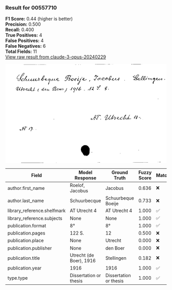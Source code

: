 ### Result for 00557710
**F1 Score:** 0.44 (higher is better)<br>**Precision:** 0.500<br>**Recall:** 0.400<br>**True Positives:** 4<br>**False Positives:** 4<br>**False Negatives:** 6<br>**Total Fields:** 11<br>[View raw result from claude-3-opus-20240229](https://github.com/RISE-UNIBAS/humanities_data_benchmark/blob/main/results/2025-09-02/T0145/request_T0145_00557710.json)

<img src="https://github.com/RISE-UNIBAS/humanities_data_benchmark/blob/main/benchmarks/zettelkatalog/images/00557710.jpg?raw=true" alt="00557710" width="600px">

| Field | Model Response | Ground Truth | Fuzzy Score | Match |
|-------|----------------|--------------|-------------|-------|
| author.first_name | Roelof, Jacobus | Jacobus | 0.636 | ❌ |
| author.last_name | Schuurbecque | Schuurbeque Boeije | 0.733 | ❌ |
| library_reference.shelfmark | AT Utrecht 4 | AT Utrecht 4 | 1.000 | ✅ |
| library_reference.subjects | None | None | 1.000 | ✅ |
| publication.format | 8° | 8° | 1.000 | ✅ |
| publication.pages | 122 S. | 12 | 0.500 | ❌ |
| publication.place | None | Utrecht | 0.000 | ❌ |
| publication.publisher | None | den Boer | 0.000 | ❌ |
| publication.title | Utrecht (de Boer), 1916 | Stellingen | 0.182 | ❌ |
| publication.year | 1916 | 1916 | 1.000 | ✅ |
| type.type | Dissertation or thesis | Dissertation or thesis | 1.000 | ✅ |
